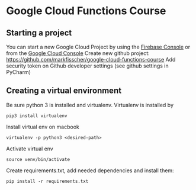 # Google Cloud Functions Course
## Starting a project
You can start a new Google Cloud Project by using the [Firebase Console](https://console.firebase.google.com) or 
from the [Google Cloud Console](https://console.cloud.google.com)
Create new github project: https://github.com/markfisscher/google-cloud-functions-course
Add security token on Github developer settings (see github settings in PyCharm)
## Creating a virtual environment
Be sure python 3 is installed and virtualenv. 
Virtualenv is installed by
```
pip3 install virtualenv
```
Install virtual env on macbook 
```
virtualenv -p python3 <desired-path>
```
Activate virtual env
```
source venv/bin/activate
```
Create requirements.txt, add needed dependencies and install them:
```
pip install -r requirements.txt
```

